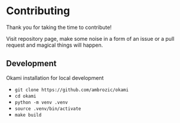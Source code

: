 # Contributing
Thank you for taking the time to contribute!

Visit repository page, make some noise in a form of an issue or a pull request and magical things will happen.

## Development

Okami installation for local development

- `git clone https://github.com/ambrozic/okami`
- `cd okami`
- `python -m venv .venv`
- `source .venv/bin/activate`
- `make build`
